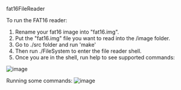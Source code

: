fat16FileReader

To run the FAT16 reader:
1) Rename your fat16 image into "fat16.img".
2) Put the "fat16.img" file you want to read into the /image folder.
3) Go to ./src folder and run 'make' 
4) Then run ./FileSystem to  enter the file reader shell.
5) Once you are in the shell, run help to see supported commands:

![image](https://github.com/yahnyshc/fat16FileReader/assets/143096926/fd109f8e-c401-4c0a-80bb-a82c1fc665af)

Running some commands:
![image](https://github.com/yahnyshc/fat16FileReader/assets/143096926/48c1e319-4de7-413b-9b71-08b8bdaa0238)



